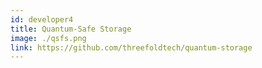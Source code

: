 ```yaml
---
id: developer4
title: Quantum-Safe Storage
image: ./qsfs.png
link: https://github.com/threefoldtech/quantum-storage
---
```

